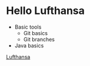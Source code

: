 # Hello Lufthansa

- Basic tools
  - Git basics
  - Git branches
- Java basics

[Lufthansa](https://lufthansa.com)
